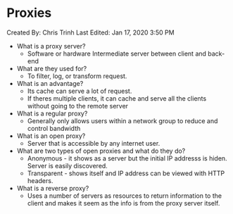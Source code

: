 # Proxies

Created By: Chris Trinh
Last Edited: Jan 17, 2020 3:50 PM

- What is a proxy server?
    - Software or hardware Intermediate server between client and back-end
- What are they used for?
    - To filter, log, or transform request.
- What is an advantage?
    - Its cache can serve a lot of request.
    - If theres multiple clients, it can cache and serve all the clients without going to the remote server
- What is a regular proxy?
    - Generally only allows users within a network group to reduce and control bandwidth
- What is an open proxy?
    - Server that is accessible by any internet user.
- What are two types of open proxies and what do they do?
    - Anonymous - it shows as a server but the initial IP addresss is hiden. Server is easily discovered.
    - Transparent - shows itself and IP address can be viewed with HTTP headers.
- What is a reverse proxy?
    - Uses a number of servers as resources to return information to the client and makes it seem as the info is from the proxy server itself.